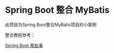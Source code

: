 
# Spring Boot 整合 MyBatis

此项目为Spring Boot整合MyBatis项目的小案例


整合教程参考：

[Spring Boot 那些事](https://www.bysocket.com/?page_id=1639)
